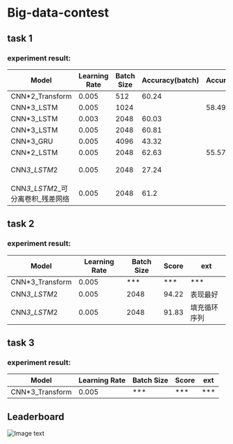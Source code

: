 # Big-data-contest

## task 1 
### experiment result:

| Model           | Learning Rate | Batch Size | Accuracy(batch) | Accurcay | ext         |
|-----------------|---------------|------------|----------|-------------|-----------------|
| CNN*2_Transform | 0.005         | 512        | 60.24    |     | overfitting |
| CNN*3_LSTM | 0.005 | 1024 |  | 58.49 | overfitting |
| CNN*3_LSTM      | 0.003         | 2048       | 60.03    |     | overfitting |
| CNN*3_LSTM      | 0.005         | 2048       | 60.81    |     | overfitting |
| CNN*3_GRU       | 0.005         | 4096       | 43.32    |     | overfitting |
| CNN*2_LSTM      | 0.005         | 2048       | 62.63    | 55.57 | overfitting |
| CNN*3_LSTM*2            | 0.005         | 2048       | 27.24    |     | 填充循环序列      |
| CNN*3_LSTM*2_可分离卷积_残差网络 | 0.005         | 2048       | 61.2     |      | overfitting |

## task 2 
### experiment result:
| Model           | Learning Rate | Batch Size | Score | ext |
|-----------------|---------------|------------|-------|-----|
| CNN*3_Transform | 0.005         | ***        | ***   | ***    |
| CNN*3_LSTM*2    | 0.005         | 2048  | 94.22 | 表现最好   |
| CNN*3_LSTM*2    | 0.005         | 2048       | 91.83 | 填充循环序列 |


## task 3 
### experiment result:
| Model           | Learning Rate | Batch Size | Score | ext |
|-----------------|---------------|------------|-------|-----|
| CNN*3_Transform | 0.005         | ***        | ***   | *** |

## Leaderboard
![Image text](https://github.com/WenSen-Jiang/Big-data-contest/blob/main/fig/leaderboard.png)
